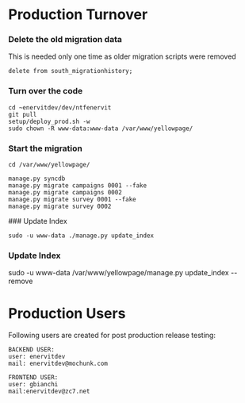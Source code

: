 Production Turnover
===================

### Delete the old migration data
This is needed only one time as older migration scripts were removed

```
delete from south_migrationhistory;
```

### Turn over the code

```
cd ~enervitdev/dev/ntfenervit
git pull
setup/deploy_prod.sh -w
sudo chown -R www-data:www-data /var/www/yellowpage/
```

### Start the migration

```
cd /var/www/yellowpage/

manage.py syncdb
manage.py migrate campaigns 0001 --fake
manage.py migrate campaigns 0002
manage.py migrate survey 0001 --fake
manage.py migrate survey 0002
```

### Update Index

```
sudo -u www-data ./manage.py update_index
```

### Update Index

sudo -u www-data /var/www/yellowpage/manage.py update_index --remove

Production Users
================

Following users are created for post production release testing:

```
BACKEND USER:
user: enervitdev
mail: enervitdev@mochunk.com

FRONTEND USER:
user: gbianchi
mail:enervitdev@zc7.net
```

